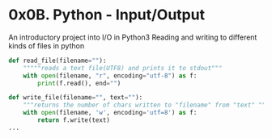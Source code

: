 # 0x0B. Python - Input/Output
An introductory project into I/O in Python3
Reading and writing to different kinds of files in python

```py
def read_file(filename=""):
    """""reads a text file(UTF8) and prints it to stdout"""
    with open(filename, "r", encoding="utf-8") as f:
        print(f.read(), end="")

def write_file(filename="", text=""):
    """returns the number of chars written to "filename" from "text" """
    with open(filename, 'w', encoding='utf=8') as f:
        return f.write(text)
...
```